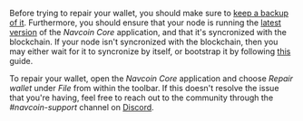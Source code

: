 Before trying to repair your wallet, you should make sure to [keep a backup of it](#backup-wallet). Furthermore, you should ensure that your node is running the [latest version](#update-node) of the *Navcoin Core* application, and that it's syncronized with the blockchain. If your node isn't syncronized with the blockchain, then you may either wait for it to syncronize by itself, or bootstrap it by following [this](#bootstrap-node) guide.

To repair your wallet, open the *Navcoin Core* application and choose *Repair wallet* under *File* from within the toolbar. If this doesn't resolve the issue that you're having, feel free to reach out to the community through the *#navcoin-support* channel on [Discord](https://discord.gg/y4Vu9jw).
